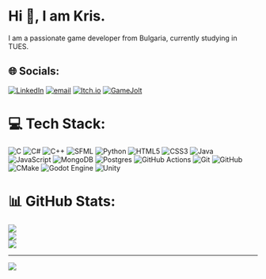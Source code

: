 # Hi 👋, I am Kris.
I am a passionate game developer from Bulgaria, currently studying in TUES.


## 🌐 Socials:
[![LinkedIn](https://img.shields.io/badge/LinkedIn-%230077B5.svg?style=for-the-badge&logo=linkedin&logoColor=white)](https://linkedin.com/in/kristian-nikolov07) [![email](https://img.shields.io/badge/Email-D14836?style=for-the-badge&logo=gmail&logoColor=white)](mailto:kristian.g.nikolov.2021@elsys-bg.org) [![Itch.io](https://img.shields.io/badge/Itch-%23FA5C5C.svg?style=for-the-badge&logo=Itch.io&logoColor=white)](https://kris-nikolov.itch.io/) [![GameJolt](https://img.shields.io/badge/GameJolt-%23CCFF00?style=for-the-badge&logo=gamejolt&logoColor=%20%232f7f6f&link=https%3A%2F%2Fgamejolt.com%2F%40KrisNikolov)](https://gamejolt.com/@KrisNikolov)


# 💻 Tech Stack:
![C](https://img.shields.io/badge/c-%2300599C.svg?style=for-the-badge&logo=c&logoColor=white) ![C#](https://img.shields.io/badge/c%23-%23239120.svg?style=for-the-badge&logo=csharp&logoColor=white) ![C++](https://img.shields.io/badge/c++-%2300599C.svg?style=for-the-badge&logo=c%2B%2B&logoColor=white) ![SFML](https://img.shields.io/badge/SFML-%238CC445?style=for-the-badge&logo=sfml&logoColor=white) ![Python](https://img.shields.io/badge/Python-darkblue?style=for-the-badge&logo=python&logoColor=white) ![HTML5](https://img.shields.io/badge/html5-%23E34F26.svg?style=for-the-badge&logo=html5&logoColor=white) ![CSS3](https://img.shields.io/badge/css3-%231572B6.svg?style=for-the-badge&logo=css3&logoColor=white) ![Java](https://img.shields.io/badge/java-%23ED8B00.svg?style=for-the-badge&logo=openjdk&logoColor=white) ![JavaScript](https://img.shields.io/badge/javascript-%23323330.svg?style=for-the-badge&logo=javascript&logoColor=%23F7DF1E) ![MongoDB](https://img.shields.io/badge/MongoDB-%234ea94b.svg?style=for-the-badge&logo=mongodb&logoColor=white) ![Postgres](https://img.shields.io/badge/postgres-%23316192.svg?style=for-the-badge&logo=postgresql&logoColor=white) ![GitHub Actions](https://img.shields.io/badge/github%20actions-%232671E5.svg?style=for-the-badge&logo=githubactions&logoColor=white) ![Git](https://img.shields.io/badge/git-%23F05033.svg?style=for-the-badge&logo=git&logoColor=white) ![GitHub](https://img.shields.io/badge/github-%23121011.svg?style=for-the-badge&logo=github&logoColor=white) ![CMake](https://img.shields.io/badge/CMake-%23008FBA.svg?style=for-the-badge&logo=cmake&logoColor=white) ![Godot Engine](https://img.shields.io/badge/GODOT-%23FFFFFF.svg?style=for-the-badge&logo=godot-engine) ![Unity](https://img.shields.io/badge/unity-%23000000.svg?style=for-the-badge&logo=unity&logoColor=white)
# 📊 GitHub Stats:
![](https://github-readme-stats.vercel.app/api?username=KristianNikolov07&theme=dark&hide_border=false&include_all_commits=false&count_private=false)<br/>
![](https://nirzak-streak-stats.vercel.app/?user=KristianNikolov07&theme=dark&hide_border=false)<br/>
![](https://github-readme-stats.vercel.app/api/top-langs/?username=KristianNikolov07&theme=dark&hide_border=false&include_all_commits=false&count_private=false&layout=compact)

---
[![](https://visitcount.itsvg.in/api?id=KristianNikolov07&icon=0&color=0)](https://visitcount.itsvg.in)

<!-- Proudly created with GPRM ( https://gprm.itsvg.in ) -->
